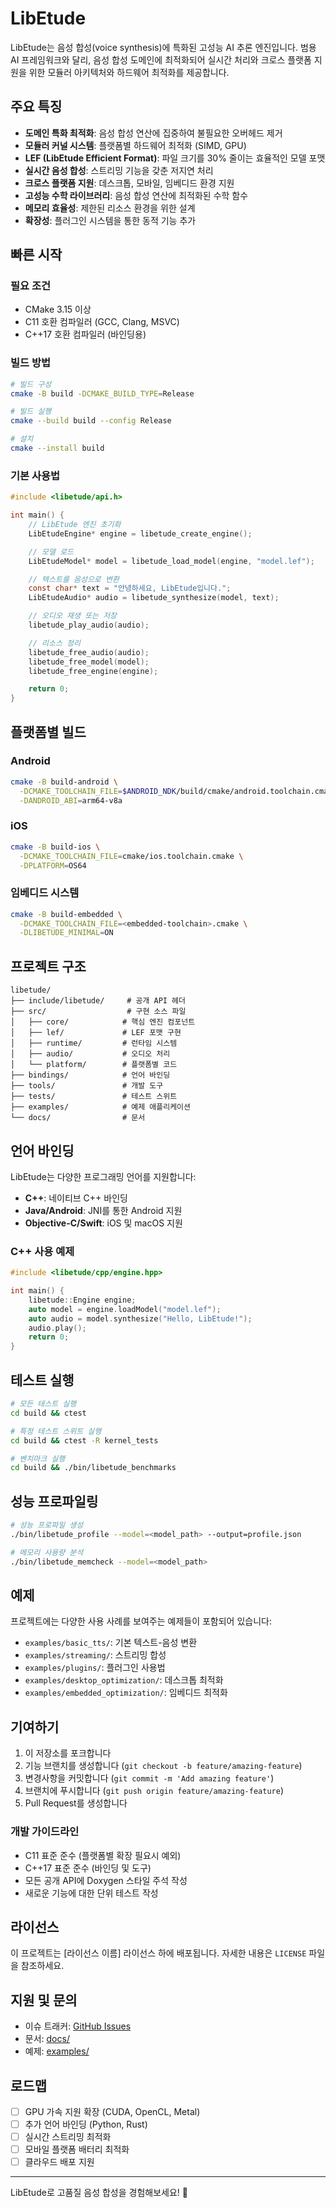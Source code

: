 # LibEtude

LibEtude는 음성 합성(voice synthesis)에 특화된 고성능 AI 추론 엔진입니다. 범용 AI 프레임워크와 달리, 음성 합성 도메인에 최적화되어 실시간 처리와 크로스 플랫폼 지원을 위한 모듈러 아키텍처와 하드웨어 최적화를 제공합니다.

## 주요 특징

- **도메인 특화 최적화**: 음성 합성 연산에 집중하여 불필요한 오버헤드 제거
- **모듈러 커널 시스템**: 플랫폼별 하드웨어 최적화 (SIMD, GPU)
- **LEF (LibEtude Efficient Format)**: 파일 크기를 30% 줄이는 효율적인 모델 포맷
- **실시간 음성 합성**: 스트리밍 기능을 갖춘 저지연 처리
- **크로스 플랫폼 지원**: 데스크톱, 모바일, 임베디드 환경 지원
- **고성능 수학 라이브러리**: 음성 합성 연산에 최적화된 수학 함수
- **메모리 효율성**: 제한된 리소스 환경을 위한 설계
- **확장성**: 플러그인 시스템을 통한 동적 기능 추가

## 빠른 시작

### 필요 조건

- CMake 3.15 이상
- C11 호환 컴파일러 (GCC, Clang, MSVC)
- C++17 호환 컴파일러 (바인딩용)

### 빌드 방법

```bash
# 빌드 구성
cmake -B build -DCMAKE_BUILD_TYPE=Release

# 빌드 실행
cmake --build build --config Release

# 설치
cmake --install build
```

### 기본 사용법

```c
#include <libetude/api.h>

int main() {
    // LibEtude 엔진 초기화
    LibEtudeEngine* engine = libetude_create_engine();

    // 모델 로드
    LibEtudeModel* model = libetude_load_model(engine, "model.lef");

    // 텍스트를 음성으로 변환
    const char* text = "안녕하세요, LibEtude입니다.";
    LibEtudeAudio* audio = libetude_synthesize(model, text);

    // 오디오 재생 또는 저장
    libetude_play_audio(audio);

    // 리소스 정리
    libetude_free_audio(audio);
    libetude_free_model(model);
    libetude_free_engine(engine);

    return 0;
}
```

## 플랫폼별 빌드

### Android
```bash
cmake -B build-android \
  -DCMAKE_TOOLCHAIN_FILE=$ANDROID_NDK/build/cmake/android.toolchain.cmake \
  -DANDROID_ABI=arm64-v8a
```

### iOS
```bash
cmake -B build-ios \
  -DCMAKE_TOOLCHAIN_FILE=cmake/ios.toolchain.cmake \
  -DPLATFORM=OS64
```

### 임베디드 시스템
```bash
cmake -B build-embedded \
  -DCMAKE_TOOLCHAIN_FILE=<embedded-toolchain>.cmake \
  -DLIBETUDE_MINIMAL=ON
```

## 프로젝트 구조

```
libetude/
├── include/libetude/     # 공개 API 헤더
├── src/                  # 구현 소스 파일
│   ├── core/            # 핵심 엔진 컴포넌트
│   ├── lef/             # LEF 포맷 구현
│   ├── runtime/         # 런타임 시스템
│   ├── audio/           # 오디오 처리
│   └── platform/        # 플랫폼별 코드
├── bindings/            # 언어 바인딩
├── tools/               # 개발 도구
├── tests/               # 테스트 스위트
├── examples/            # 예제 애플리케이션
└── docs/                # 문서
```

## 언어 바인딩

LibEtude는 다양한 프로그래밍 언어를 지원합니다:

- **C++**: 네이티브 C++ 바인딩
- **Java/Android**: JNI를 통한 Android 지원
- **Objective-C/Swift**: iOS 및 macOS 지원

### C++ 사용 예제

```cpp
#include <libetude/cpp/engine.hpp>

int main() {
    libetude::Engine engine;
    auto model = engine.loadModel("model.lef");
    auto audio = model.synthesize("Hello, LibEtude!");
    audio.play();
    return 0;
}
```

## 테스트 실행

```bash
# 모든 테스트 실행
cd build && ctest

# 특정 테스트 스위트 실행
cd build && ctest -R kernel_tests

# 벤치마크 실행
cd build && ./bin/libetude_benchmarks
```

## 성능 프로파일링

```bash
# 성능 프로파일 생성
./bin/libetude_profile --model=<model_path> --output=profile.json

# 메모리 사용량 분석
./bin/libetude_memcheck --model=<model_path>
```

## 예제

프로젝트에는 다양한 사용 사례를 보여주는 예제들이 포함되어 있습니다:

- `examples/basic_tts/`: 기본 텍스트-음성 변환
- `examples/streaming/`: 스트리밍 합성
- `examples/plugins/`: 플러그인 사용법
- `examples/desktop_optimization/`: 데스크톱 최적화
- `examples/embedded_optimization/`: 임베디드 최적화

## 기여하기

1. 이 저장소를 포크합니다
2. 기능 브랜치를 생성합니다 (`git checkout -b feature/amazing-feature`)
3. 변경사항을 커밋합니다 (`git commit -m 'Add amazing feature'`)
4. 브랜치에 푸시합니다 (`git push origin feature/amazing-feature`)
5. Pull Request를 생성합니다

### 개발 가이드라인

- C11 표준 준수 (플랫폼별 확장 필요시 예외)
- C++17 표준 준수 (바인딩 및 도구)
- 모든 공개 API에 Doxygen 스타일 주석 작성
- 새로운 기능에 대한 단위 테스트 작성

## 라이선스

이 프로젝트는 [라이선스 이름] 라이선스 하에 배포됩니다. 자세한 내용은 `LICENSE` 파일을 참조하세요.

## 지원 및 문의

- 이슈 트래커: [GitHub Issues](https://github.com/crlotwhite/libetude/issues)
- 문서: [docs/](docs/)
- 예제: [examples/](examples/)

## 로드맵

- [ ] GPU 가속 지원 확장 (CUDA, OpenCL, Metal)
- [ ] 추가 언어 바인딩 (Python, Rust)
- [ ] 실시간 스트리밍 최적화
- [ ] 모바일 플랫폼 배터리 최적화
- [ ] 클라우드 배포 지원

---

LibEtude로 고품질 음성 합성을 경험해보세요! 🎵